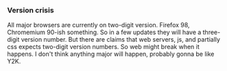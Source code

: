 ### Version crisis
All major browsers are currently on two-digit version. Firefox 98, Chromemium 90-ish something. So in a few updates they will have a three-digit version number. But there are claims that web servers, js, and partially css expects two-digit version numbers. So web might break when it happens. I don't think anything major will happen, probably gonna be like Y2K.
